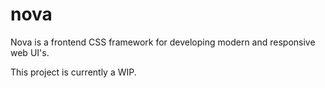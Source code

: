 # nova
Nova is a frontend CSS framework for developing modern and responsive web UI's.

This project is currently a WIP.
